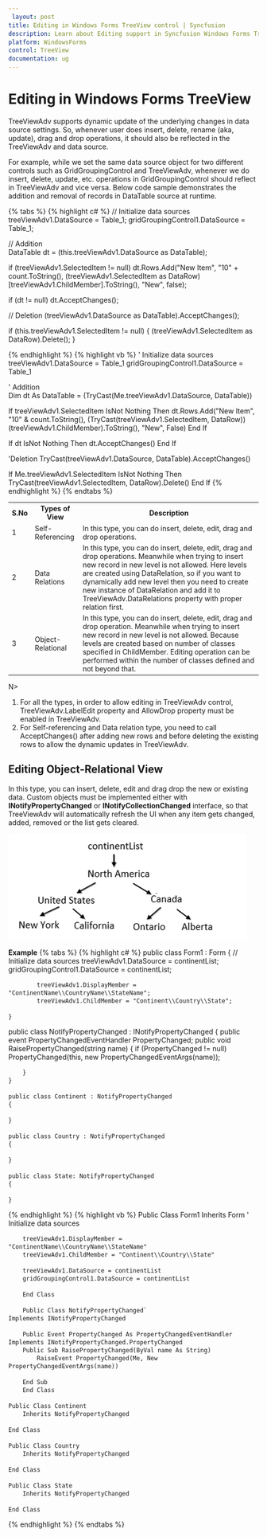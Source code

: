 ```yaml
---
 layout: post
title: Editing in Windows Forms TreeView control | Syncfusion
description: Learn about Editing support in Syncfusion Windows Forms TreeView control, its elements and more details.
platform: WindowsForms
control: TreeView 
documentation: ug
---
```


# Editing in Windows Forms TreeView

TreeViewAdv supports dynamic update of the underlying changes in data source settings. So, whenever user does insert, delete, rename (aka, update), drag and drop operations, it should also be reflected in the TreeViewAdv and data source.

For example, while we set the same data source object for two different controls such as GridGroupingControl and TreeViewAdv, whenever we do insert, delete, update, etc. operations in GridGroupingControl should reflect in TreeViewAdv and vice versa. Below code sample demonstrates the addition and removal of records in DataTable source at runtime. 

{% tabs %}
{% highlight c# %}
 // Initialize data sources                
  treeViewAdv1.DataSource = Table_1;
  gridGroupingControl1.DataSource = Table_1;

 // Addition                 
 DataTable dt = (this.treeViewAdv1.DataSource as DataTable);

 if (treeViewAdv1.SelectedItem != null)
 dt.Rows.Add("New Item", "10" + count.ToString(), (treeViewAdv1.SelectedItem as DataRow)[treeViewAdv1.ChildMember].ToString(), "New", false);

 if (dt != null)
    dt.AcceptChanges();

 // Deletion
(treeViewAdv1.DataSource as DataTable).AcceptChanges();

if (this.treeViewAdv1.SelectedItem != null)
{
  (treeViewAdv1.SelectedItem as DataRow).Delete();
}

{% endhighlight %}
{% highlight vb %}
' Initialize data sources
 treeViewAdv1.DataSource = Table_1
 gridGroupingControl1.DataSource = Table_1

' Addition                 
Dim dt As DataTable = (TryCast(Me.treeViewAdv1.DataSource, DataTable))

If treeViewAdv1.SelectedItem IsNot Nothing Then
    dt.Rows.Add("New Item", "10" & count.ToString(), (TryCast(treeViewAdv1.SelectedItem, DataRow))(treeViewAdv1.ChildMember).ToString(), "New", False)
End If

If dt IsNot Nothing Then
    dt.AcceptChanges()
End If

'Deletion
TryCast(treeViewAdv1.DataSource, DataTable).AcceptChanges()

If Me.treeViewAdv1.SelectedItem IsNot Nothing Then
  TryCast(treeViewAdv1.SelectedItem, DataRow).Delete()
End If
{% endhighlight %}
{% endtabs %}


<table>
<tr><th>S.No</th><th>Types of View</th><th>Description</th></tr>
<tr><td>1</td><td>
Self-Referencing
</td><td>
In this type, you can do insert, delete, edit, drag and drop operations.
</td></tr>

<tr><td>2</td><td>Data Relations</td><td>In this type, you can do insert, delete, edit, drag and drop operations. Meanwhile when trying to insert new record in new level is not allowed. Here levels are created using DataRelation, so if you want to dynamically add new level then you need to create new instance of DataRelation and add it to TreeViewAdv.DataRelations property with proper relation first. 
</td></tr>

<tr><td>3</td><td>Object-Relational</td><td>In this type, you can do insert, delete, edit, drag and drop operation. Meanwhile when trying to insert new record in new level is not allowed. Because levels are created based on number of classes specified in ChildMember. Editing operation can be performed within the number of classes defined and not beyond that. 
</td></tr>
</table>


N> 
1.	For all the types, in order to allow editing in TreeViewAdv control, TreeViewAdv.LabelEdit property and AllowDrop property must be enabled in TreeViewAdv.
2.	For Self-referencing and Data relation type, you need to call AcceptChanges() after adding new rows and before deleting the existing rows to allow the dynamic updates in TreeViewAdv. 


## Editing Object-Relational View
In this type, you can insert, delete, edit and drag drop the new or existing data. Custom objects must be implemented either with **INotifyPropertyChanged** or **INotifyCollectionChanged** interface, so that TreeViewAdv will automatically refresh the UI when any item gets changed, added, removed or the list gets cleared.


![Object-RelationalView](Editing_images/Object-RelationalView.png)

**Example**
{% tabs %}
{% highlight c# %}
public class Form1 : Form
    {
            // Initialize data sources
            treeViewAdv1.DataSource = continentList;
            gridGroupingControl1.DataSource = continentList;  

            treeViewAdv1.DisplayMember = "ContinentName\\CountryName\\StateName";
            treeViewAdv1.ChildMember = "Continent\\Country\\State";          
            
    }

public class NotifyPropertyChanged : INotifyPropertyChanged
    {
        public event PropertyChangedEventHandler PropertyChanged;
        public void RaisePropertyChanged(string name)
        {
            if (PropertyChanged != null)
                PropertyChanged(this, new PropertyChangedEventArgs(name));

        }
    }

    public class Continent : NotifyPropertyChanged
    {
        
    }

    public class Country : NotifyPropertyChanged
    {
       
    }

    public class State: NotifyPropertyChanged
    {
       
    }
    
{% endhighlight %}
{% highlight vb %}
        Public Class Form1
	Inherits Form
        ' Initialize data sources

		treeViewAdv1.DisplayMember = "ContinentName\\CountryName\\StateName"
		treeViewAdv1.ChildMember = "Continent\\Country\\State"

		treeViewAdv1.DataSource = continentList
		gridGroupingControl1.DataSource = continentList

        End Class

        Public Class NotifyPropertyChanged`
	Implements INotifyPropertyChanged

		Public Event PropertyChanged As PropertyChangedEventHandler Implements INotifyPropertyChanged.PropertyChanged
		Public Sub RaisePropertyChanged(ByVal name As String)
			RaiseEvent PropertyChanged(Me, New PropertyChangedEventArgs(name))

		End Sub
        End Class

	Public Class Continent
		Inherits NotifyPropertyChanged

	End Class

	Public Class Country
		Inherits NotifyPropertyChanged

	End Class

	Public Class State
		Inherits NotifyPropertyChanged

	End Class
{% endhighlight %}
{% endtabs %}
